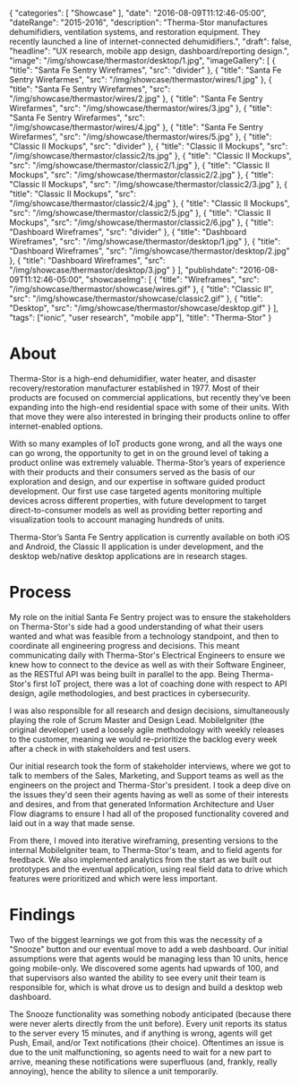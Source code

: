 {
   "categories": [
      "Showcase"
   ],
   "date": "2016-08-09T11:12:46-05:00",
   "dateRange": "2015-2016",
   "description": "Therma-Stor manufactures dehumifidiers, ventilation systems, and restoration equipment. They recently launched a line of internet-connected dehumidifiers.",
   "draft": false,
   "headline": "UX research, mobile app design, dashboard/reporting design.",
   "image": "/img/showcase/thermastor/desktop/1.jpg",
   "imageGallery": [
     {
       "title": "Santa Fe Sentry Wireframes",
       "src": "divider"
     },
     {
       "title": "Santa Fe Sentry Wirefarmes",
       "src": "/img/showcase/thermastor/wires/1.jpg"
     },
     {
       "title": "Santa Fe Sentry Wirefarmes",
       "src": "/img/showcase/thermastor/wires/2.jpg"
     },
     {
       "title": "Santa Fe Sentry Wirefarmes",
       "src": "/img/showcase/thermastor/wires/3.jpg"
     },
     {
       "title": "Santa Fe Sentry Wirefarmes",
       "src": "/img/showcase/thermastor/wires/4.jpg"
     },
     {
       "title": "Santa Fe Sentry Wirefarmes",
       "src": "/img/showcase/thermastor/wires/5.jpg"
     },
     {
       "title": "Classic II Mockups",
       "src": "divider"
     },
     {
       "title": "Classic II Mockups",
       "src": "/img/showcase/thermastor/classic2/ts.jpg"
     },
     {
       "title": "Classic II Mockups",
       "src": "/img/showcase/thermastor/classic2/1.jpg"
     },
     {
       "title": "Classic II Mockups",
       "src": "/img/showcase/thermastor/classic2/2.jpg"
     },
     {
       "title": "Classic II Mockups",
       "src": "/img/showcase/thermastor/classic2/3.jpg"
     },
     {
       "title": "Classic II Mockups",
       "src": "/img/showcase/thermastor/classic2/4.jpg"
     },
     {
       "title": "Classic II Mockups",
       "src": "/img/showcase/thermastor/classic2/5.jpg"
     },
     {
       "title": "Classic II Mockups",
       "src": "/img/showcase/thermastor/classic2/6.jpg"
     },
     {
       "title": "Dashboard Wireframes",
       "src": "divider"
     },
     {
       "title": "Dashboard Wireframes",
       "src": "/img/showcase/thermastor/desktop/1.jpg"
     },
     {
       "title": "Dashboard Wireframes",
       "src": "/img/showcase/thermastor/desktop/2.jpg"
     },
     {
       "title": "Dashboard Wireframes",
       "src": "/img/showcase/thermastor/desktop/3.jpg"
     }
   ],
   "publishdate": "2016-08-09T11:12:46-05:00",
   "showcaseImg": [
     {
       "title": "Wireframes",
       "src": "/img/showcase/thermastor/showcase/wires.gif"
     },
     {
       "title": "Classic II",
       "src": "/img/showcase/thermastor/showcase/classic2.gif"
     },
     {
       "title": "Desktop",
       "src": "/img/showcase/thermastor/showcase/desktop.gif"
     }
   ],
   "tags": ["ionic", "user research", "mobile app"],
   "title": "Therma-Stor"
}

# About

Therma-Stor is a high-end dehumidifier, water heater, and disaster recovery/restoration manufacturer established in 1977. Most of their products are focused on commercial applications, but recently they’ve been expanding into the high-end residential space with some of their units. With that move they were also interested in bringing their products online to offer internet-enabled options.

With so many examples of IoT products gone wrong, and all the ways one can go wrong, the opportunity to get in on the ground level of taking a product online was extremely valuable. Therma-Stor’s years of experience with their products and their consumers served as the basis of our exploration and design, and our expertise in software guided product development. Our first use case targeted agents monitoring multiple devices across different properties, with future development to target direct-to-consumer models as well as providing better reporting and visualization tools to account managing hundreds of units.

Therma-Stor’s Santa Fe Sentry application is currently available on both iOS and Android, the Classic II application is under development, and the desktop web/native desktop applications are in research stages.

# Process

My role on the initial Santa Fe Sentry project was to ensure the stakeholders on Therma-Stor's side had a good understanding of what their users wanted and what was feasible from a technology standpoint, and then to coordinate all engineering progress and decisions. This meant communicating daily with Therma-Stor's Electrical Engineers to ensure we knew how to connect to the device as well as with their Software Engineer, as the RESTful API was being built in parallel to the app. Being Therma-Stor's first IoT project, there was a lot of coaching done with respect to API design, agile methodologies, and best practices in cybersecurity.

I was also responsible for all research and design decisions, simultaneously playing the role of Scrum Master and Design Lead. MobileIgniter (the original developer) used a loosely agile methodology with weekly releases to the customer, meaning we would re-prioritize the backlog every week after a check in with stakeholders and test users.

Our initial research took the form of stakeholder interviews, where we got to talk to members of the Sales, Marketing, and Support teams as well as the engineers on the project and Therma-Stor's president. I took a deep dive on the issues they'd seen their agents having as well as some of their interests and desires, and from that generated Information Architecture and User Flow diagrams to ensure I had all of the proposed functionality covered and laid out in a way that made sense.

From there, I moved into iterative wireframing, presenting versions to the internal MobileIgniter team, to Therma-Stor's team, and to field agents for feedback. We also implemented analytics from the start as we built out prototypes and the eventual application, using real field data to drive which features were prioritized and which were less important.

# Findings

Two of the biggest learnings we got from this was the necessity of a "Snooze" button and our eventual move to add a web dashboard. Our initial assumptions were that agents would be managing less than 10 units, hence going mobile-only. We discovered some agents had upwards of 100, and that supervisors also wanted the ability to see every unit their team is responsible for, which is what drove us to design and build a desktop web dashboard.

The Snooze functionality was something nobody anticipated (because there were never alerts directly from the unit before). Every unit reports its status to the server every 15 minutes, and if anything is wrong, agents will get Push, Email, and/or Text notifications (their choice). Oftentimes an issue is due to the unit malfunctioning, so agents need to wait for a new part to arrive, meaning these notifications were superfluous (and, frankly, really annoying), hence the ability to silence a unit temporarily.
